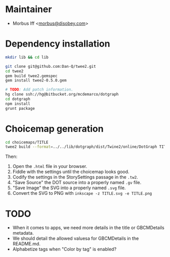 
# Maintainer

* Morbus Iff <<morbus@disobey.com>>

# Dependency installation

```bash
mkdir lib && cd lib

git clone git@github.com:Dan-Q/twee2.git
cd twee2
gem build twee2.gemspec
gem install twee2-0.5.0.gem

# TODO: Add patch information.
hg clone ssh://hg@bitbucket.org/mcdemarco/dotgraph
cd dotgraph
npm install
grunt package
```

# Choicemap generation

```bash
cd choicemaps/TITLE
twee2 build --format=../../lib/dotgraph/dist/Twine2/online/DotGraph TITLE.tw2 TITLE.html
```

Then:

  1. Open the `.html` file in your browser.
  2. Fiddle with the settings until the choicemap looks good.
  3. Codify the settings in the StorySettings passage in the `.tw2`.
  4. "Save Source" the DOT source into a properly named `.gv` file.
  5. "Save Image" the SVG into a properly named `.svg` file.
  6. Convert the SVG to PNG with `inkscape -z TITLE.svg -e TITLE.png`

# TODO

* When it comes to apps, we need more details in the title or GBCMDetails metadata.
* We should detail the allowed valuesa for GBCMDetails in the README.md.
* Alphabetize tags when "Color by tag" is enabled?
